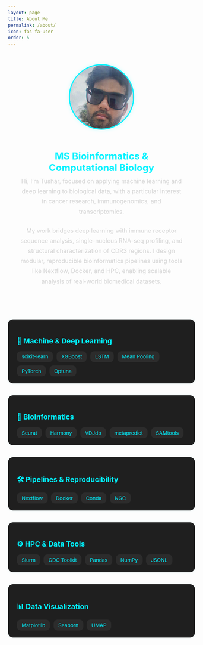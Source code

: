 ```yaml
---
layout: page
title: About Me
permalink: /about/
icon: fas fa-user
order: 5
---
```


<style>
.about-container {
  text-align: center;
  padding: 2rem;
  color: #ccc;
}

.about-container img {
  width: 170px;
  height: 170px;
  object-fit: cover;
  border-radius: 50%;
  border: 3px solid #00f2ff;
  box-shadow: 0 0 12px rgba(0,255,255,0.2);
  margin-bottom: 1rem;
}

.about-container h1 {
  font-size: 1.6rem;
  color: #00f2ff;
  margin-bottom: 0.5rem;
}

.about-container p {
  max-width: 700px;
  margin: 0 auto 1.5rem auto;
  line-height: 1.7;
  font-size: 1rem;
  color: #d4d4d4;
}

.skill-group {
  margin: 2rem auto;
  max-width: 850px;
  padding: 1.2rem 1.5rem;
  background: #1f1f1f;
  border-radius: 14px;
  box-shadow: 0 0 12px rgba(0,255,255,0.05);
}

.skill-group h3 {
  text-align: left;
  font-size: 1.2rem;
  color: #00f2ff;
  margin-bottom: 1rem;
}

.skill-tags {
  display: flex;
  flex-wrap: wrap;
  gap: 0.6rem;
}

.skill-tags a {
  text-decoration: none;
  color: #00f2ff;
  background: #2c2c2c;
  padding: 0.4rem 0.8rem;
  border-radius: 10px;
  font-size: 0.85rem;
  transition: background 0.3s ease;
}

.skill-tags a:hover {
  background: #00f2ff;
  color: #000;
}
</style>

<div class="about-container">
  <img src="/assets/img/tushar-profile.png" alt="Profile Photo">
  <h1>MS Bioinformatics & Computational Biology</h1>

  <p>
    Hi, I’m Tushar, focused on applying machine learning and deep learning to biological data, with a particular interest in cancer research, immunogenomics, and transcriptomics.
  </p>
  <p>
    My work bridges deep learning with immune receptor sequence analysis, single-nucleus RNA-seq profiling, and structural characterization of CDR3 regions. I design modular, reproducible bioinformatics pipelines using tools like Nextflow, Docker, and HPC, enabling scalable analysis of real-world biomedical datasets.
  </p>
</div>

<!-- Skill Groups -->
<div class="skill-group">
  <h3>🧠 Machine & Deep Learning</h3>
  <div class="skill-tags">
    <a href="#">scikit-learn</a>
    <a href="#">XGBoost</a>
    <a href="#">LSTM</a>
    <a href="#">Mean Pooling</a>
    <a href="#">PyTorch</a>
    <a href="#">Optuna</a>
  </div>
</div>

<div class="skill-group">
  <h3>🔬 Bioinformatics</h3>
  <div class="skill-tags">
    <a href="#">Seurat</a>
    <a href="#">Harmony</a>
    <a href="#">VDJdb</a>
    <a href="#">metapredict</a>
    <a href="#">SAMtools</a>
  </div>
</div>

<div class="skill-group">
  <h3>🛠️ Pipelines & Reproducibility</h3>
  <div class="skill-tags">
    <a href="#">Nextflow</a>
    <a href="#">Docker</a>
    <a href="#">Conda</a>
    <a href="#">NGC</a>
  </div>
</div>

<div class="skill-group">
  <h3>⚙️ HPC & Data Tools</h3>
  <div class="skill-tags">
    <a href="#">Slurm</a>
    <a href="#">GDC Toolkit</a>
    <a href="#">Pandas</a>
    <a href="#">NumPy</a>
    <a href="#">JSONL</a>
  </div>
</div>

<div class="skill-group">
  <h3>📊 Data Visualization</h3>
  <div class="skill-tags">
    <a href="#">Matplotlib</a>
    <a href="#">Seaborn</a>
    <a href="#">UMAP</a>
  </div>
</div>
